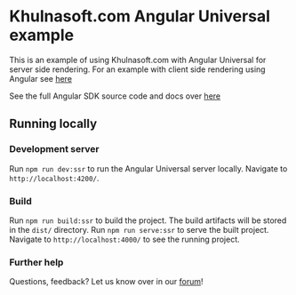 # Khulnasoft.com Angular Universal example

This is an example of using Khulnasoft.com with Angular Universal for server side rendering. For an example with client side rendering using Angular see [here](/examples/angular)

See the full Angular SDK source code and docs over [here](/packages/angular)

## Running locally

### Development server

Run `npm run dev:ssr` to run the Angular Universal server locally. Navigate to `http://localhost:4200/`. 

### Build

Run `npm run build:ssr` to build the project. The build artifacts will be stored in the `dist/` directory. 
Run `npm run serve:ssr` to serve the built project. Navigate to `http://localhost:4000/` to see the running project.

### Further help

Questions, feedback? Let us know over in our [forum](https://forum.khulnasoft.com)!
